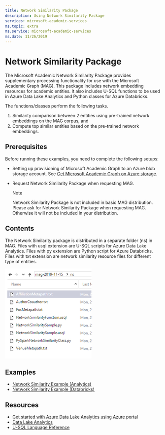 ```yaml
---
title: Network Similarity Package
description: Using Network Similarity Package
services: microsoft-academic-services
ms.topic: extra
ms.service: microsoft-academic-services
ms.date: 11/26/2019
---
```

# Network Similarity Package

The Microsoft Academic Network Similarity Package provides supplementary processing functionality for use with the Microsoft Academic Graph (MAG). This package includes network embedding resources for academic entities. It also includes U-SQL functions to be used in Azure Data Lake Analytics and Python classes for Azure Databricks.

The functions/classes perform the following tasks.

1. Similarity comparison between 2 entities using pre-trained network embeddings on the MAG corpus, and
2. Compute top similar entities based on the pre-trained network embeddings.

## Prerequisites

Before running these examples, you need to complete the following setups:

* Setting up provisioning of Microsoft Academic Graph to an Azure blob storage account. See [Get Microsoft Academic Graph on Azure storage](get-started-setup-provisioning.md).

* Request Network Similarity Package when requesting MAG.

  > [!NOTE]
  > Network Similarity Package is not included in basic MAG distribution. Please ask for Network Similarity Package when requesting MAG. Otherwise it will not be included in your distribution.

## Contents

The Network Similarity package is distributed in a separate folder (ns) in MAG. Files with usql extension are U-SQL scripts for Azure Data Lake Analytics. Files with py extension are Python script for Azure Databricks. Files with txt extension are network similarity resource files for different type of entities.

  ![Network Similarity folder](media/network-similarity/folder.png "Network Similarity folder")

## Examples

* [Network Similarity Example (Analytics)](network-similarity-analytics.md)
* [Network Similarity Example (Databricks)](network-similarity-databricks.md)

## Resources

* [Get started with Azure Data Lake Analytics using Azure portal](https://docs.microsoft.com/azure/data-lake-analytics/data-lake-analytics-get-started-portal)
* [Data Lake Analytics](https://azure.microsoft.com/services/data-lake-analytics/)
* [U-SQL Language Reference](https://docs.microsoft.com/u-sql/)
